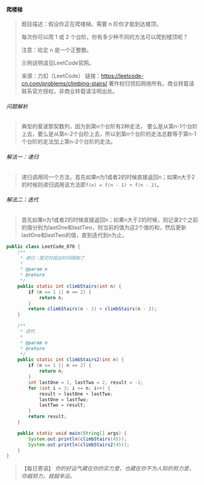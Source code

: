 #### 爬楼梯

> 题目描述：假设你正在爬楼梯。需要 n 阶你才能到达楼顶。
>
> 每次你可以爬 1 或 2 个台阶。你有多少种不同的方法可以爬到楼顶呢？
>
> 注意：给定 n 是一个正整数。
>
> 示例说明请见LeetCode官网。
>
> 来源：力扣（LeetCode）
> 链接：https://leetcode-cn.com/problems/climbing-stairs/
> 著作权归领扣网络所有。商业转载请联系官方授权，非商业转载请注明出处。

###### 问题解析

> 典型的斐波那契数列，因为到第n个台阶有2种走法， 要么是从第n-1个台阶上去，要么是从第n-2个台阶上去，所以到第n个台阶的走法总数等于第n-1个台阶的走法加上第n-2个台阶的走法。

###### 解法一：递归

> 递归调用同一个方法，首先如果n为1或者2的时候直接返回n；如果n大于2的时候则递归调用该方法即`f(n) = f(n - 1) + f(n - 2)`。

###### 解法二：迭代

> 首先如果n为1或者2的时候直接返回n；如果n大于2的时候，则记录2个之前的值分别为lastOne和lastTwo，则当前的值为这2个值的和，然后更新lastOne和lastTwo的值，直到迭代到n为止。

```java
public class LeetCode_070 {
    /**
     * 递归：提交时超出时间限制了
     *
     * @param n
     * @return
     */
    public static int climbStairs(int n) {
        if (n == 1 || n == 2) {
            return n;
        }
        return climbStairs(n - 1) + climbStairs(n - 2);
    }

    /**
     * 迭代
     *
     * @param n
     * @return
     */
    public static int climbStairs2(int n) {
        if (n == 1 || n == 2) {
            return n;
        }
        int lastOne = 1, lastTwo = 2, result = -1;
        for (int i = 3; i <= n; i++) {
            result = lastOne + lastTwo;
            lastOne = lastTwo;
            lastTwo = result;
        }
        return result;
    }

    public static void main(String[] args) {
        System.out.println(climbStairs(45));
        System.out.println(climbStairs2(45));
    }
}
```

> 【每日寄语】 *你的好运气藏在你的实力里，也藏在你不为人知的努力里，你越努力，就越幸运。* 

